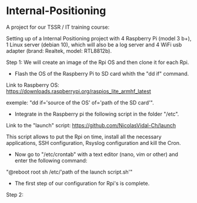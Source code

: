# Internal-Positioning

A project for our TSSR / IT training course:

Setting up of a Internal Positioning project with 4 Raspberry Pi (model 3 b+), 1 Linux server (debian 10), which will also be a log server and 4 WiFi usb adapter (brand: Realtek, model: RTL8812b).

Step 1:
We will create an image of the Rpi OS and then clone it for each Rpi.

- Flash the OS of the Raspberry Pi to SD card whith the "dd if" command.

Link to Raspberry OS:
https://downloads.raspberrypi.org/raspios_lite_armhf_latest

exemple:
"dd if='source of the OS' of='path of the SD card'".

- Integrate in the Raspberry pi the following script in the folder "/etc".

Link to the "launch" script:
https://github.com/NicolasVidal-Ch/launch

This script allows to put the Rpi on time, install all the necessary applications, SSH configuration, Rsyslog configuration and kill the Cron.

- Now go to "/etc/crontab" with a text editor (nano, vim or other) and enter the following command:

"@reboot root sh /etc/'path of the launch script.sh'"

- The first step of our configuration for Rpi's is complete.

Step 2:




